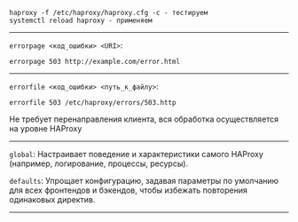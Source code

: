 ```
haproxy -f /etc/haproxy/haproxy.cfg -c - тестируем
systemctl reload haproxy - применяем
```
---

`errorpage <код_ошибки> <URI>`:

`errorpage 503 http://example.com/error.html`

---


`errorfile <код_ошибки> <путь_к_файлу>`:

 `errorfile 503 /etc/haproxy/errors/503.http`

Не требует перенаправления клиента, вся обработка осуществляется на уровне HAProxy

---

`global`: Настраивает поведение и характеристики самого HAProxy (например, логирование, процессы, ресурсы).

`defaults`: Упрощает конфигурацию, задавая параметры по умолчанию для всех фронтендов и бэкендов, чтобы избежать повторения одинаковых директив.

---